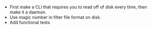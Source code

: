 - First make a CLI that requires you to read off of disk every time, then
  make it a daemon.
- Use magic number in filter file format on disk.
- Add functional tests

